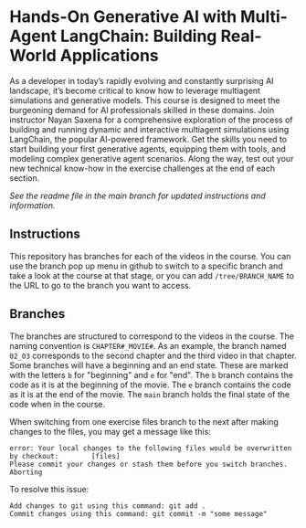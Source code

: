 # Hands-On Generative AI with Multi-Agent LangChain: Building Real-World Applications

As a developer in today’s rapidly evolving and constantly surprising AI landscape, it’s become critical to know how to leverage multiagent simulations and generative models. This course is designed to meet the burgeoning demand for AI professionals skilled in these domains. Join instructor Nayan Saxena for a comprehensive exploration of the process of building and running dynamic and interactive multiagent simulations using LangChain, the popular AI-powered framework. Get the skills you need to start building your first generative agents, equipping them with tools, and modeling complex generative agent scenarios. Along the way, test out your new technical know-how in the exercise challenges at the end of each section.

_See the readme file in the main branch for updated instructions and information._
## Instructions
This repository has branches for each of the videos in the course. You can use the branch pop up menu in github to switch to a specific branch and take a look at the course at that stage, or you can add `/tree/BRANCH_NAME` to the URL to go to the branch you want to access.

## Branches
The branches are structured to correspond to the videos in the course. The naming convention is `CHAPTER#_MOVIE#`. As an example, the branch named `02_03` corresponds to the second chapter and the third video in that chapter. 
Some branches will have a beginning and an end state. These are marked with the letters `b` for "beginning" and `e` for "end". The `b` branch contains the code as it is at the beginning of the movie. The `e` branch contains the code as it is at the end of the movie. The `main` branch holds the final state of the code when in the course.

When switching from one exercise files branch to the next after making changes to the files, you may get a message like this:

    error: Your local changes to the following files would be overwritten by checkout:        [files]
    Please commit your changes or stash them before you switch branches.
    Aborting

To resolve this issue:
	
    Add changes to git using this command: git add .
	Commit changes using this command: git commit -m "some message"

